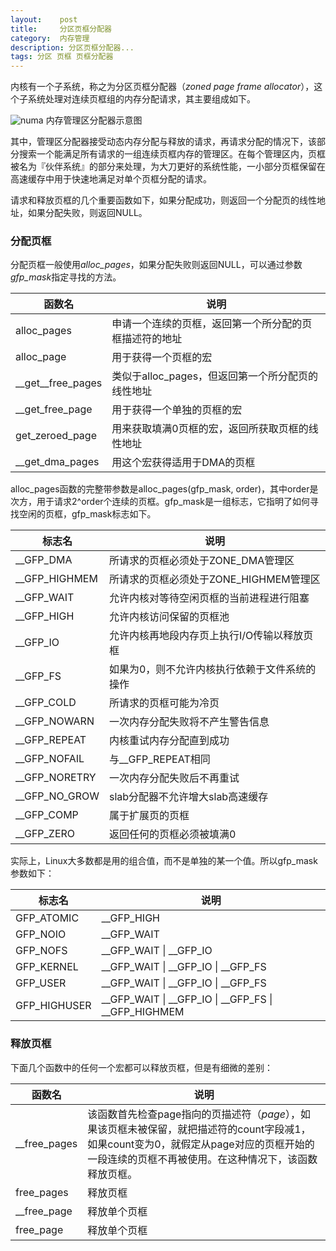 ```yaml
---
layout:    post
title:     分区页框分配器
category:  内存管理
description: 分区页框分配器...
tags: 分区 页框 页框分配器
---
```

内核有一个子系统，称之为分区页框分配器（*zoned page frame allocator*），这个子系统处理对连续页框组的内存分配请求，其主要组成如下。

![numa](images/page_frame_alloc.png)
内存管理区分配器示意图

其中，管理区分配器接受动态内存分配与释放的请求，再请求分配的情况下，该部分搜索一个能满足所有请求的一组连续页框内存的管理区。在每个管理区内，页框被名为『伙伴系统』的部分来处理，为大刀更好的系统性能，一小部分页框保留在高速缓存中用于快速地满足对单个页框分配的请求。

请求和释放页框的几个重要函数如下，如果分配成功，则返回一个分配页的线性地址，如果分配失败，则返回NULL。

### 分配页框 ###

分配页框一般使用*alloc_pages*，如果分配失败则返回NULL，可以通过参数*gfp_mask*指定寻找的方法。

函数名                  | 说明
------------           | -------------
alloc_pages            | 申请一个连续的页框，返回第一个所分配的页框描述符的地址
alloc_page             | 用于获得一个页框的宏
\_\_get_\_free\_pages  | 类似于alloc\_pages，但返回第一个所分配页的线性地址
\_\_get_free\_page     | 用于获得一个单独的页框的宏
get\_zeroed\_page      | 用来获取填满0页框的宏，返回所获取页框的线性地址
\_\_get\_dma\_pages    | 用这个宏获得适用于DMA的页框

alloc\_pages函数的完整带参数是alloc\_pages(gfp\_mask, order)，其中order是次方，用于请求2^order个连续的页框。gfp\_mask是一组标志，它指明了如何寻找空闲的页框，gfp\_mask标志如下。

标志名                  | 说明
------------           | -------------
\_\_GFP\_DMA           | 所请求的页框必须处于ZONE\_DMA管理区
\_\_GFP\_HIGHMEM       | 所请求的页框必须处于ZONE\_HIGHMEM管理区
\_\_GFP\_WAIT          | 允许内核对等待空闲页框的当前进程进行阻塞
\_\_GFP\_HIGH          | 允许内核访问保留的页框池
\_\_GFP\_IO            | 允许内核再地段内存页上执行I/O传输以释放页框
\_\_GFP\_FS            | 如果为0，则不允许内核执行依赖于文件系统的操作
\_\_GFP\_COLD          | 所请求的页框可能为冷页
\_\_GFP\_NOWARN        | 一次内存分配失败将不产生警告信息
\_\_GFP\_REPEAT        | 内核重试内存分配直到成功
\_\_GFP\_NOFAIL        | 与\_\_GFP\_REPEAT相同
\_\_GFP\_NORETRY       | 一次内存分配失败后不再重试
\_\_GFP\_NO\_GROW      | slab分配器不允许增大slab高速缓存
\_\_GFP\_COMP          | 属于扩展页的页框
\_\_GFP\_ZERO          | 返回任何的页框必须被填满0

实际上，Linux大多数都是用的组合值，而不是单独的某一个值。所以gfp\_mask参数如下：

标志名                  | 说明
------------           | -------------
GFP_ATOMIC             | \_\_GFP\_HIGH
GFP_NOIO               | \_\_GFP\_WAIT
GFP_NOFS               | \_\_GFP\_WAIT \| \_\_GFP\_IO
GFP_KERNEL             | \_\_GFP\_WAIT \| \_\_GFP\_IO \| \_\_GFP\_FS
GFP_USER               | \_\_GFP\_WAIT \| \_\_GFP\_IO \| \_\_GFP\_FS
GFP_HIGHUSER           | \_\_GFP\_WAIT \| \_\_GFP\_IO \| \_\_GFP\_FS \| \_\_GFP\_HIGHMEM

### 释放页框 ###

下面几个函数中的任何一个宏都可以释放页框，但是有细微的差别：

函数名                  | 说明
------------           | -------------
\_\_free\_pages        | 该函数首先检查page指向的页描述符（*page*），如果该页框未被保留，就把描述符的count字段减1，如果count变为0，就假定从page对应的页框开始的一段连续的页框不再被使用。在这种情况下，该函数释放页框。
free_pages             | 释放页框
\_\_free\_page         | 释放单个页框
free_page              | 释放单个页框
